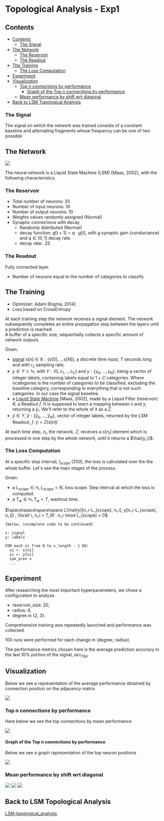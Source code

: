 # Topological Analysis - Exp1

## Contents

- [Contents](#contents)
  - [The Signal](#the-signal)
- [The Network](#the-network)
  - [The Reservoir](#the-reservoir)
  - [The Readout](#the-readout)
- [The Training](#the-training)
  - [The Loss Computation](#the-loss-computation)
- [Experiment](#experiment)
- [Visualization](#visualization)
  - [Top n connections by performance](#top-n-connections-by-performance)
    - [Graph of the Top n connections by performance](#graph-of-the-top-n-connections-by-performance)
  - [Mean performance by shift wrt diagonal](#mean-performance-by-shift-wrt-diagonal)
- [Back to LSM Topological Analysis](#back-to-lsm-topological-analysis)

### The Signal

The signal on which the network was trained consists of a constant baseline and alternating fragments whose frequency can be one of two possible

## The Network

<img src='./imgs/network1.png'>

The neural network is a Liquid State Machine (LSM) \[Maas, 2002\], with the following characteristics.

### The Reservoir

- Total number of neurons: 20
- Number of input neurons: 10
- Number of output neurons: 10
- Weights values randomly assigned (Normal)
- Synaptic connections with decay
  - Randomly distributed (Normal)
  - decay function: $g[t+1] = q \cdot g[t]$, with $g$ synaptic gain (conductance) and $q \in [0, 1]$ decay rate.
  - decay rate: .25

### The Readout

Fully connected layer.
- Number of neurons equal to the number of categories to classify

## The Training

- Optimizer: Adam \[Kigma, 2014\]
- Loss based on CrossEntropy

At each training step the network receives a signal element.
The network subsequently completes an entire propagation step between the layers until a prediction is reached.  
A buffer of a specific size, sequentially collects a specific amount of network outputs.

Given:  
- [signal](#the-signal) $s[n] \in \mathbb{R} : \{s[0], .., s[N]\}$, a discrete time input, $T$ seconds long and with $r_s$ sampling rate;
- $y \in Y \subset \mathbb{N}$, with $Y: \{0, c_1, .., c_C\}$ and $y:\{y_0, ..., y_N\}$, being a vector of integer labels, containing labels equal to 1 + $C$ categories. Where ncategories is the number of categories to be classified, excluding the baseline category, corresponding to everything that is not such categories. In our case the signal baseline.
- a [Liquid State Machine](#the-network) [Maas, 2002], made by a Liquid Filter (reservoir) $R$, a Readout $f$. It is supposed to learn a mapping between $s$ and $y$, returning a $\hat{y}_i$. We'll refer to the whole of it as a $Z$.
- $\hat{y} \in Y$, $\hat{y}:\{\hat{y}_0, ..., \hat{y}_N\}$, vector of integer labels, returned by the LSM Readout, $f$. $\hat{y}=Z(s[n])$


At each time step, $n_i$, the network, $Z$, receives a $s[n_i]$ element which is processed in one step by the whole network, until it returns a $\hat{y_i}$. 

### The Loss Computation
At a specific step interval, $l_{scope}$ (250), the loss is calculated over the the whole buffer. Let's see the main stages of the process.

Given:
* a $L_{scope} \in \mathbb{N}, L_{scope} < N$, loss scope. Step interval at which the loss is computed.
* a $T_{w} \in \mathbb{N}, T_{w} < T$, washout time.

<!-- * a buffer $B_{y}$,  
 (\forall n_i \in [0, N]):  \\
\space\space\space\space \hat{y}_i=Z(s[n_i]) \\
B[n_i] \leftarrow \hat{y}_i
 -->

$\space\space\space\space L(\hat{y}[n_i-L_{scope}, n_i], y[n_i-L_{scope}, n_i]) ; \forall \, n_i > T_W : n_i \mod L_{scope} = 0$



```
{below, incomplete code to be continued}

s: signal
y: labels

FOR each ni from 0 to s_length - 1 DO:
  xi <- s[ni]
  yi <- y[ni]
  spk_prev = 
  ...
```

## Experiment

After researching the most important hyperparameters,
we chose a configuration to analyze.

- reservoir_size: 20,
- radius: 4,
- degree in \{2, 3\}.

Comprehensive training was repeatedly launched and performance was collected.  

100 runs were performed for each change in (degree, radius).

The performance metrics chosen here is the average prediction accuracy in the last 10% portion of the signal, $acc_{10p}$.


## Visualization

Below we see a representation of the average performance obtained by connection position on the adjacency matrix.

<img src='./topological_analysis/perf_x_pos-mean.png'>
<!-- Each graph was obtained by multiplying the binary adjacency matrix of each run by $acc_{10p}$ and finally averaging for each cell.

<img src='./topological_analysis/avg_acc_per_pos-ressize_20-d_1-r_4.png' width=50%>
<img src='./topological_analysis/avg_acc_per_pos-ressize_20-d_2-r_4.png' width=50%>
<img src='./topological_analysis/avg_acc_per_pos-ressize_20-d_3-r_4.png' width=50%>
<img src='./topological_analysis/avg_acc_per_pos-ressize_20-d_4-r_4.png' width=50%>
<img src='./topological_analysis/avg_acc_per_pos-ressize_20-d_3-r_3.png' width=50%> -->


<!-- Here below we see reported the same values as in the graphs above, but filtered by $acc_{10p}$ > 0.25

<img src='./topological_analysis/avg_acc_per_pos-ressize_20-d_1-r_4-25pc.png' width=50%>
<img src='./topological_analysis/avg_acc_per_pos-ressize_20-d_2-r_4-25pc.png' width=50%>
<img src='./topological_analysis/avg_acc_per_pos-ressize_20-d_3-r_4-25pc.png' width=50%>
<img src='./topological_analysis/avg_acc_per_pos-ressize_20-d_4-r_4-25pc.png' width=50%>
<img src='./topological_analysis/avg_acc_per_pos-ressize_20-d_3-r_3-25pc.png' width=50%> -->

### Top n connections by performance

Here below we see the top connections by mean performance

<img src='./topological_analysis/top_perf_x_pos-mean.png'>

#### Graph of the Top n connections by performance

Below we see a graph rapresentation of the top neuron positions

<img src='./topological_analysis/top_perf_graph.png'>

### Mean performance by shift wrt diagonal

<img src='./topological_analysis/shift-perf_x_pos-mean.png'>

<img src='./topological_analysis/shift-top_perf_graph.png'>

<img src='./topological_analysis/shift-top_perf_x_pos-mean.png'>


## Back to LSM Topological Analysis

[LSM-topological_analysis](./../../../docs/LSM-topological_analysis.md)
